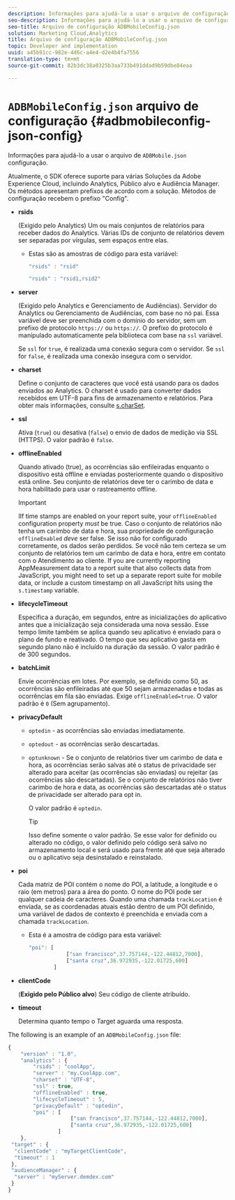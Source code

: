 ```yaml
---
description: Informações para ajudá-lo a usar o arquivo de configuração JSON do ADBMobile.
seo-description: Informações para ajudá-lo a usar o arquivo de configuração JSON do ADBMobile.
seo-title: Arquivo de configuração ADBMobileConfig.json
solution: Marketing Cloud,Analytics
title: Arquivo de configuração ADBMobileConfig.json
topic: Developer and implementation
uuid: a45b91cc-982e-4d6c-a4e4-d2e4b4fa7556
translation-type: tm+mt
source-git-commit: 82b3dc38a0325b3aa733b491ddad9b59dbe84eaa

---
```



# `ADBMobileConfig.json` arquivo de configuração {#adbmobileconfig-json-config}

Informações para ajudá-lo a usar o arquivo de `ADBMobile.json` configuração.

Atualmente, o SDK oferece suporte para várias Soluções da Adobe Experience Cloud, incluindo Analytics, Público alvo e Audiência Manager. Os métodos apresentam prefixos de acordo com a solução. Métodos de configuração recebem o prefixo &quot;Config&quot;.

* **rsids**

   (Exigido pelo Analytics) Um ou mais conjuntos de relatórios para receber dados do Analytics. Várias IDs de conjunto de relatórios devem ser separadas por vírgulas, sem espaços entre elas.

   * Estas são as amostras de código para esta variável:

      ```js
      "rsids" : "rsid"
      ```

      ```js
      "rsids" : "rsid1,rsid2"
      ```

* **server**

   (Exigido pelo Analytics e Gerenciamento de Audiências). Servidor do Analytics ou Gerenciamento de Audiências, com base no nó pai. Essa variável deve ser preenchida com o domínio do servidor, sem um prefixo de protocolo `https://` ou `https://`. O prefixo do protocolo é manipulado automaticamente pela biblioteca com base na `ssl` variável.

   Se `ssl` for `true`, é realizada uma conexão segura com o servidor. Se `ssl` for `false`, é realizada uma conexão insegura com o servidor.

* **charset**

   Define o conjunto de caracteres que você está usando para os dados enviados ao Analytics. O charset é usado para converter dados recebidos em UTF-8 para fins de armazenamento e relatórios. Para obter mais informações, consulte [s.charSet](https://docs.adobe.com/content/help/en/analytics/implementation/vars/config-vars/charset.html).

* **ssl**

   Ativa (`true`) ou desativa (`false`) o envio de dados de medição via SSL (HTTPS). O valor padrão é `false`.

* **offlineEnabled**

   Quando ativado (true), as ocorrências são enfileiradas enquanto o dispositivo está offline e enviadas posteriormente quando o dispositivo está online. Seu conjunto de relatórios deve ter o carimbo de data e hora habilitado para usar o rastreamento offline.

   >[!IMPORTANT]
   >
   >IIf time stamps are enabled on your report suite, your `offlineEnabled` configuration property *must* be true. Caso o conjunto de relatórios não tenha um carimbo de data e hora, sua propriedade de configuração `offlineEnabled` *deve* ser false. Se isso não for configurado corretamente, os dados serão perdidos. Se você não tem certeza se um conjunto de relatórios tem um carimbo de data e hora, entre em contato com o Atendimento ao cliente. If you are currently reporting AppMeasurement data to a report suite that also collects data from JavaScript, you might need to set up a separate report suite for mobile data, or include a custom timestamp on all JavaScript hits using the `s.timestamp` variable.

* **lifecycleTimeout**

   Especifica a duração, em segundos, entre as inicializações do aplicativo antes que a inicialização seja considerada uma nova sessão. Esse tempo limite também se aplica quando seu aplicativo é enviado para o plano de fundo e reativado. O tempo que seu aplicativo gasta em segundo plano não é incluído na duração da sessão. O valor padrão é de 300 segundos.

* **batchLimit**

   Envie ocorrências em lotes. Por exemplo, se definido como 50, as ocorrências são enfileiradas até que 50 sejam armazenadas e todas as ocorrências em fila são enviadas. Exige `offlineEnabled=true`. O valor padrão é `0` (Sem agrupamento).

* **privacyDefault**

   * `optedin` - as ocorrências são enviadas imediatamente.
   * `optedout` - as ocorrências serão descartadas.
   * `optunknown` - Se o conjunto de relatórios tiver um carimbo de data e hora, as ocorrências serão salvas até o status de privacidade ser alterado para aceitar (as ocorrências são enviadas) ou rejeitar (as ocorrências são descartadas). Se o conjunto de relatórios não tiver carimbo de hora e data, as ocorrências são descartadas até o status de privacidade ser alterado para opt in.

      O valor padrão é `optedin`.

      >[!TIP]
      >
      >Isso define somente o valor padrão. Se esse valor for definido ou alterado no código, o valor definido pelo código será salvo no armazenamento local e será usado para frente até que seja alterado ou o aplicativo seja desinstalado e reinstalado.

* **poi**

   Cada matriz de POI contém o nome do POI, a latitude, a longitude e o raio (em metros) para a área do ponto. O nome do POI pode ser qualquer cadeia de caracteres. Quando uma chamada `trackLocation` é enviada, se as coordenadas atuais estão dentro de um POI definido, uma variável de dados de contexto é preenchida e enviada com a chamada `trackLocation`.

   * Esta é a amostra de código para esta variável:

      ```js
      "poi": [
                  ["san francisco",37.757144,-122.44812,7000], 
                  ["santa cruz",36.972935,-122.01725,600] 
              ]
      ```

* **clientCode**

   (**Exigido pelo Público alvo**) Seu código de cliente atribuído.

* **timeout**

   Determina quanto tempo o Target aguarda uma resposta.

The following is an example of an `ADBMobileConfig.json` file:

```js
{ 
    "version" : "1.0", 
    "analytics" : { 
        "rsids" : "coolApp", 
        "server" : "my.CoolApp.com", 
        "charset" : "UTF-8", 
        "ssl" : true, 
        "offlineEnabled" : true, 
        "lifecycleTimeout" : 5, 
        "privacyDefault" : "optedin", 
        "poi" : [ 
                    ["san francisco",37.757144,-122.44812,7000], 
                    ["santa cruz",36.972935,-122.01725,600] 
                ] 
    }, 
 "target" : { 
  "clientCode" : "myTargetClientCode", 
  "timeout" : 1 
 }, 
 "audienceManager" : { 
  "server" : "myServer.demdex.com" 
 } 
}
```

